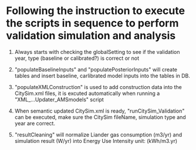 # Following the instruction to execute the scripts in sequence to perform validation simulation and analysis

1. Always starts with checking the globalSetting to see if the validation year, type (baseline or calibrated?) is correct or not

2. "populateBaselineInputs" and "populatePosteriorInputs" will create tables and insert baseline, carlibrated model inputs into the tables in DB.

3. "populateXMLConstruction" is used to add construction data into the CitySim.xml files, it is excuted automatically when running a "XML_...Updater_AMSmodels" script

4. When semantic updated CitySim.xml is ready, "runCitySim_Validation" can be executed, make sure the CitySim fileName, simulation type and year are correct.

5. "resultCleaning" will normalize Liander gas consumption (m3/yr) and simulation result (W/yr) into Energy Use Intensity unit: (kWh/m3.yr)
